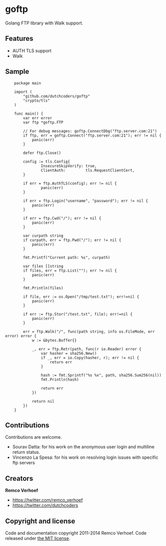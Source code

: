 goftp
=====

Golang FTP library with Walk support.

## Features

* AUTH TLS support
* Walk 

## Sample
		package main
		
		import (
		    "github.com/dutchcoders/goftp"
		    "crypto/tls"
		)
		
		func main() {
		    var err error
		    var ftp *goftp.FTP
		
		    // For debug messages: goftp.ConnectDbg("ftp.server.com:21")
		    if ftp, err = goftp.Connect("ftp.server.com:21"); err != nil {
		        panic(err)
		    }
		
		    defer ftp.Close()
		
		    config := tls.Config{
		            InsecureSkipVerify: true,
		            ClientAuth:         tls.RequestClientCert,
		    }
		
		    if err = ftp.AuthTLS(config); err != nil {
		            panic(err)
		    }
		
		    if err = ftp.Login("username", "password"); err != nil {
		        panic(err)
		    }
		
		    if err = ftp.Cwd("/"); err != nil {
		        panic(err)
		    }
		
		    var curpath string
		    if curpath, err = ftp.Pwd("/"); err != nil {
		        panic(err)
		    }
		
		    fmt.Printf("Current path: %s", curpath)
		
		    var files []string
		    if files, err = ftp.List(""); err != nil {
		        panic(err)
		    }
		
		    fmt.Println(files)
		
		    if file, err := os.Open("/tmp/test.txt"); err!=nil {
		        panic(err)
		    }
		
		    if err := ftp.Stor("/test.txt", file); err!=nil {
		        panic(err)
		    }
		
		    err = ftp.Walk("/", func(path string, info os.FileMode, err error) error {
		        w := &bytes.Buffer{}
		
		        _, err = ftp.Retr(path, func(r io.Reader) error {
		            var hasher = sha256.New()
		            if _, err = io.Copy(hasher, r); err != nil {
		                return err
		            }
		
		            hash := fmt.Sprintf("%s %x", path, sha256.Sum256(nil))
		            fmt.Println(hash)
		
		            return err
		        })
		
		        return nil
		    })
		}

## Contributions

Contributions are welcome.

* Sourav Datta: for his work on the anonymous user login and multiline return status.
* Vincenzo La Spesa: for his work on resolving login issues with specific ftp servers


## Creators

**Remco Verhoef**
- <https://twitter.com/remco_verhoef>
- <https://twitter.com/dutchcoders>

## Copyright and license

Code and documentation copyright 2011-2014 Remco Verhoef.
Code released under [the MIT license](LICENSE).
